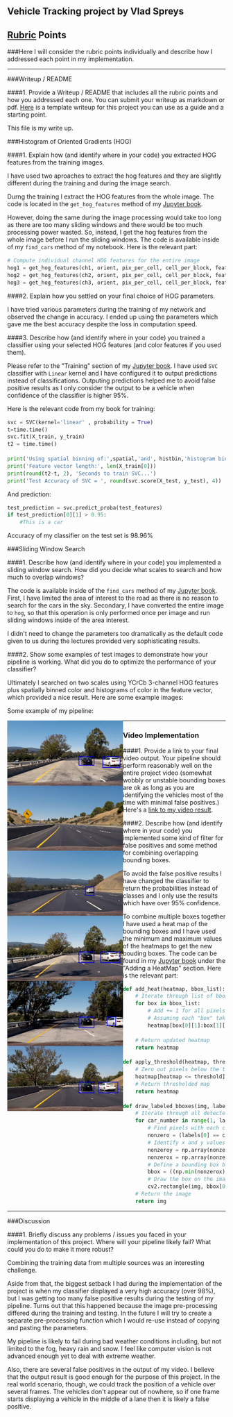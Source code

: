 ## Vehicle Tracking project by Vlad Spreys

## [Rubric](https://review.udacity.com/#!/rubrics/513/view) Points
###Here I will consider the rubric points individually and describe how I addressed each point in my implementation.  

---
###Writeup / README

####1. Provide a Writeup / README that includes all the rubric points and how you addressed each one.  You can submit your writeup as markdown or pdf.  [Here](https://github.com/udacity/CarND-Vehicle-Detection/blob/master/writeup_template.md) is a template writeup for this project you can use as a guide and a starting point.  

This file is my write up.

###Histogram of Oriented Gradients (HOG)

####1. Explain how (and identify where in your code) you extracted HOG features from the training images.

I have used two aproaches to extract the hog features and they are slightly different during the training and during the image search.

Durng the training I extract the HOG features from the whole image. The code is located in the `get_hog_features` method of my [Jupyter book](code.ipynb).

However, doing the same during the image processing would take too long as there are too many sliding windows and there would be too much processing power wasted. So, instead, I get the hog features from the whole image before I run the sliding windows. The code is available inside of my `find_cars` method of my notebook. Here is the relevant part:

```python
# Compute individual channel HOG features for the entire image
hog1 = get_hog_features(ch1, orient, pix_per_cell, cell_per_block, feature_vec=False)
hog2 = get_hog_features(ch2, orient, pix_per_cell, cell_per_block, feature_vec=False)
hog3 = get_hog_features(ch3, orient, pix_per_cell, cell_per_block, feature_vec=False)
```

####2. Explain how you settled on your final choice of HOG parameters.

I have tried various parameters during the training of my network and observed the change in accuracy. I ended up using the parameters which gave me the best accuracy despite the loss in computation speed.

####3. Describe how (and identify where in your code) you trained a classifier using your selected HOG features (and color features if you used them).

Please refer to the "Training" section of my [Jupyter book](code.ipynb). I have used `SVC` classifier with `Linear` kernel and I have configured it to output predictions instead of classifications. Outputing predictions helped me to avoid false positive results as I only consider the output to be a vehicle when confidence of the classifier is higher 95%.

Here is the relevant code from my book for training:

```python
svc = SVC(kernel='linear' , probability = True)
t=time.time()
svc.fit(X_train, y_train)
t2 = time.time()

print('Using spatial binning of:',spatial,'and', histbin,'histogram bins')
print('Feature vector length:', len(X_train[0]))
print(round(t2-t, 2), 'Seconds to train SVC...')
print('Test Accuracy of SVC = ', round(svc.score(X_test, y_test), 4))
```

And prediction:

```python
test_prediction = svc.predict_proba(test_features)
if test_prediction[0][1] > 0.95:
	#This is a car
```

Accuracy of my classifier on the test set is 98.96%

###Sliding Window Search

####1. Describe how (and identify where in your code) you implemented a sliding window search.  How did you decide what scales to search and how much to overlap windows?

The code is available inside of the `find_cars` method of my [Jupyter book](code.ipynb). First, I have limited the area of interest to the road as there is no reason to search for the cars in the sky. Secondary, I have converted the entire image to `hog`, so that this operation is only performed once per image and run sliding windows inside of the area interest. 

I didn't need to change the parameters too dramatically as the default code given to us during the lectures provided very sophisticating results. 

####2. Show some examples of test images to demonstrate how your pipeline is working.  What did you do to optimize the performance of your classifier?

Ultimately I searched on two scales using YCrCb 3-channel HOG features plus spatially binned color and histograms of color in the feature vector, which provided a nice result.  Here are some example images:

Some example of my pipeline:

<img src="output_images/test1.jpg" align="left" height="150">
<img src="output_images/test2.jpg" align="left" height="150">
<img src="output_images/test3.jpg" align="left" height="150">
<img src="output_images/test4.jpg" align="left" height="150">
<img src="output_images/test5.jpg" align="left" height="150">
<img src="output_images/test6.jpg" align="left" height="150">


---
### Video Implementation

####1. Provide a link to your final video output.  Your pipeline should perform reasonably well on the entire project video (somewhat wobbly or unstable bounding boxes are ok as long as you are identifying the vehicles most of the time with minimal false positives.)
Here's a [link to my video result](output_videos/project_video.mp4).


####2. Describe how (and identify where in your code) you implemented some kind of filter for false positives and some method for combining overlapping bounding boxes.

To avoid the false positive results I have changed the classifier to return the probabilities instead of classes and I only use the results which have over 95% confidence.

To combine multiple boxes together I have used a heat map of the bounding boxes and I have used the minimum and maximum values of the heatmaps to get the new bouding boxes. The code can be found in my [Jupyter book](code.ipynb) under the "Adding a HeatMap" section. Here is the relevant part:

```python
def add_heat(heatmap, bbox_list):
    # Iterate through list of bboxes
    for box in bbox_list:
        # Add += 1 for all pixels inside each bbox
        # Assuming each "box" takes the form ((x1, y1), (x2, y2))
        heatmap[box[0][1]:box[1][1], box[0][0]:box[1][0]] += 1

    # Return updated heatmap
    return heatmap

def apply_threshold(heatmap, threshold):
    # Zero out pixels below the threshold
    heatmap[heatmap <= threshold] = 0
    # Return thresholded map
    return heatmap

def draw_labeled_bboxes(img, labels):
    # Iterate through all detected cars
    for car_number in range(1, labels[1]+1):
        # Find pixels with each car_number label value
        nonzero = (labels[0] == car_number).nonzero()
        # Identify x and y values of those pixels
        nonzeroy = np.array(nonzero[0])
        nonzerox = np.array(nonzero[1])
        # Define a bounding box based on min/max x and y
        bbox = ((np.min(nonzerox), np.min(nonzeroy)), (np.max(nonzerox), np.max(nonzeroy)))
        # Draw the box on the image
        cv2.rectangle(img, bbox[0], bbox[1], (0,0,255), 6)
    # Return the image
    return img
```


---

###Discussion

####1. Briefly discuss any problems / issues you faced in your implementation of this project.  Where will your pipeline likely fail?  What could you do to make it more robust?

Combining the training data from multiple sources was an interesting challenge. 

Aside from that, the biggest setback I had during the implementation of the project is when my classifier displayed a very high accuracy (over 98%), but I was getting too many false positive results during the testing of my pipeline. Turns out that this happened because the image pre-processing differed during the training and testing. In the future I will try to create a separate pre-processing function which I would re-use instead of copying and pasting the parameters. 

My pipeline is likely to fail during bad weather conditions including, but not limited to the fog, heavy rain and snow. I feel like computer vision is not advanced enough yet to deal with extreme weather.

Also, there are several false positives in the output of my video. I believe that the output result is good enough for the purpose of this project. In the real world scenario, though, we could track the position of a vehicle over several frames. The vehicles don't appear out of nowhere, so if one frame starts displaying a vehicle in the middle of a lane then it is likely a false positive. 
